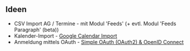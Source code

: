 ## Ideen

* CSV Import AG / Termine - mit Modul 'Feeds' (+ evtl. Modul 'Feeds Paragraph' (beta))
* Kalender-Import - [Google Calendar Import](https://www.drupal.org/project/google_calendar)
* Anmeldung mittels OAuth - [Simple OAuth (OAuth2) & OpenID Connect](https://www.drupal.org/project/simple_oauth)